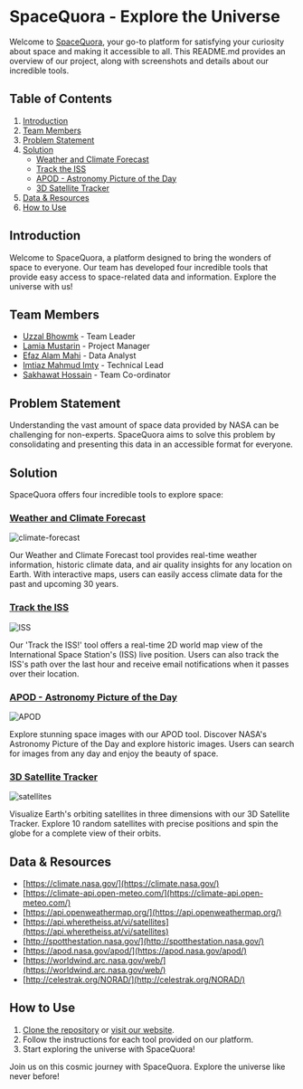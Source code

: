 # SpaceQuora - Explore the Universe

Welcome to <a href="https://space-quora.netlify.app/">SpaceQuora</a>, your go-to platform for satisfying your curiosity about space and making it accessible to all. This README.md provides an overview of our project, along with screenshots and details about our incredible tools.

## Table of Contents
1. [Introduction](#introduction)
2. [Team Members](#team-members)
3. [Problem Statement](#problem-statement)
4. [Solution](#solution)
    - [Weather and Climate Forecast](#weather-and-climate-forecast)
    - [Track the ISS](#track-the-iss)
    - [APOD - Astronomy Picture of the Day](#apod-astronomy-picture-of-the-day)
    - [3D Satellite Tracker](#3d-satellite-tracker)
5. [Data & Resources](#data-and-resources)
6. [How to Use](#how-to-use)

## Introduction<a name="introduction"></a>
Welcome to SpaceQuora, a platform designed to bring the wonders of space to everyone. Our team has developed four incredible tools that provide easy access to space-related data and information. Explore the universe with us!

## Team Members<a name="team-members"></a>
- <a href="https://github.com/Uzzal-Bhowmik">Uzzal Bhowmk</a> - Team Leader
- <a href="https://github.com/lamia422">Lamia Mustarin</a> - Project Manager
- <a href="https://github.com/efaz-dpi">Efaz Alam Mahi</a> - Data Analyst
- <a href="https://github.com/imty-422">Imtiaz Mahmud Imty</a> - Technical Lead
- <a href="https://github.com/shrudra">Sakhawat Hossain</a> - Team Co-ordinator

## Problem Statement<a name="problem-statement"></a>
Understanding the vast amount of space data provided by NASA can be challenging for non-experts. SpaceQuora aims to solve this problem by consolidating and presenting this data in an accessible format for everyone.

## Solution<a name="solution"></a>
SpaceQuora offers four incredible tools to explore space:

### <a href="https://space-quora.netlify.app/climate">Weather and Climate Forecast</a><a name="weather-and-climate-forecast"></a>
![climate-forecast](https://github.com/Uzzal-Bhowmik/space-quora-react/assets/73511301/adbe5eea-e3d3-4f96-8b9a-205a4256f743)

Our Weather and Climate Forecast tool provides real-time weather information, historic climate data, and air quality insights for any location on Earth. With interactive maps, users can easily access climate data for the past and upcoming 30 years.

### <a href="https://space-quora.netlify.app/iss">Track the ISS</a><a name="track-the-iss"></a>
![ISS](https://github.com/Uzzal-Bhowmik/space-quora-react/assets/73511301/97e07d74-2d24-4c5f-8c7f-64e8d768a1d9)

Our 'Track the ISS!' tool offers a real-time 2D world map view of the International Space Station's (ISS) live position. Users can also track the ISS's path over the last hour and receive email notifications when it passes over their location.

### <a href="https://space-quora.netlify.app/apod">APOD - Astronomy Picture of the Day</a><a name="apod-astronomy-picture-of-the-day"></a>
![APOD](https://github.com/Uzzal-Bhowmik/space-quora-react/assets/73511301/83fd4279-1c46-42dd-88f3-8046a643d9cf)

Explore stunning space images with our APOD tool. Discover NASA's Astronomy Picture of the Day and explore historic images. Users can search for images from any day and enjoy the beauty of space.

### <a href="https://space-quora.netlify.app/satellites">3D Satellite Tracker</a><a name="3d-satellite-tracker"></a>
![satellites](https://github.com/Uzzal-Bhowmik/space-quora-react/assets/73511301/775785c3-f042-4b2b-9dd9-289ee42086df)

Visualize Earth's orbiting satellites in three dimensions with our 3D Satellite Tracker. Explore 10 random satellites with precise positions and spin the globe for a complete view of their orbits.

## Data & Resources<a name="data-and-resources"></a>

- [https://climate.nasa.gov/](https://climate.nasa.gov/)
- [https://climate-api.open-meteo.com/](https://climate-api.open-meteo.com/)
- [https://api.openweathermap.org/](https://api.openweathermap.org/)
- [https://api.wheretheiss.at/vi/satellites](https://api.wheretheiss.at/vi/satellites)
- [http://spotthestation.nasa.gov/](http://spotthestation.nasa.gov/)
- [https://apod.nasa.gov/apod/](https://apod.nasa.gov/apod/)
- [https://worldwind.arc.nasa.gov/web/](https://worldwind.arc.nasa.gov/web/)
- [http://celestrak.org/NORAD/](http://celestrak.org/NORAD/)
  
## How to Use<a name="how-to-use"></a>
1. [Clone the repository](#) or [visit our website](https://space-quora.netlify.app/).
2. Follow the instructions for each tool provided on our platform.
3. Start exploring the universe with SpaceQuora!


Join us on this cosmic journey with SpaceQuora. Explore the universe like never before!
